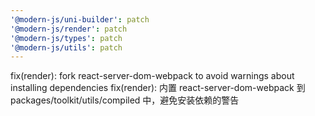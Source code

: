 ```yaml
---
'@modern-js/uni-builder': patch
'@modern-js/render': patch
'@modern-js/types': patch
'@modern-js/utils': patch
---
```


fix(render): fork react-server-dom-webpack to avoid warnings about installing dependencies
fix(render): 内置 react-server-dom-webpack 到 packages/toolkit/utils/compiled 中，避免安装依赖的警告

